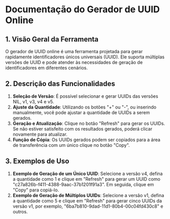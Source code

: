 # Documentação do Gerador de UUID Online

## 1. Visão Geral da Ferramenta

O gerador de UUID online é uma ferramenta projetada para gerar rapidamente identificadores únicos universais (UUID). Ele suporta múltiplas versões de UUID e pode atender às necessidades de geração de identificadores em diferentes cenários.

## 2. Descrição das Funcionalidades

  1. **Seleção de Versão**: É possível selecionar e gerar UUIDs das versões NIL, v1, v3, v4 e v5.
  2. **Ajuste da Quantidade**: Utilizando os botões "+" ou "-", ou inserindo manualmente, você pode ajustar a quantidade de UUIDs a serem gerados.
  3. **Geração e Atualização**: Clique no botão "Refresh" para gerar os UUIDs. Se não estiver satisfeito com os resultados gerados, poderá clicar novamente para atualizar.
  4. **Função de Cópia**: Os UUIDs gerados podem ser copiados para a área de transferência com um único clique no botão "Copy".

## 3. Exemplos de Uso

  1. **Exemplo de Geração de um Único UUID**: Selecione a versão v4, defina a quantidade como 1 e clique em "Refresh" para gerar um UUID como "c27a826b-f411-4388-9aac-37b1201f91a3". Em seguida, clique em "Copy" para copiá-lo.
  2. **Exemplo de Geração de Múltiplos UUIDs**: Selecione a versão v1, defina a quantidade como 5 e clique em "Refresh" para gerar cinco UUIDs da versão v1, por exemplo, "6ba7b810-9dad-11d1-80b4-00c04fd430c8" e outros.